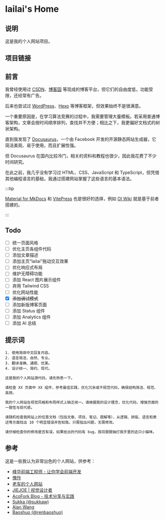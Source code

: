 # lailai's Home

## 说明

这是我的个人网站项目。

## 项目链接

<GitHub repo="lailai0916/lailai0916.github.io" />

## 前言

我曾经使用过 [CSDN](https://www.csdn.net)、[博客园](https://www.cnblogs.com) 等现成的博客平台，但它们的自由度低，功能受限，还经常有广告。

后来也尝试过 [WordPress](https://wordpress.org)、[Hexo](https://hexo.io) 等博客框架，但效果始终不是很满意。

一个重要原因是，在学习算法竞赛的过程中，我需要管理大量模板。若采用普通博客架构，文章会按时间顺序排列，查找并不方便；相比之下，我更偏好文档式的树状架构。

直到我发现了 [Docusaurus](https://docusaurus.io)，一个由 Facebook 开发的开源静态网站生成器，它简洁美观、易于使用，而且扩展性强。

但 Docusaurus 在国内比较冷门，相关的资料和教程也很少，因此我花费了不少时间研究。

在此之前，我几乎没有学习过 HTML、CSS、JavaScript 和 TypeScript，但凭借其他编程语言的基础，我通过搭建网站掌握了这些语言的基本语法。

:::tip

[Material for MkDocs](https://squidfunk.github.io/mkdocs-material/) 和 [VitePress](https://vitepress.dev) 也是很好的选择，例如 [OI Wiki](https://oi-wiki.org) 就是基于前者搭建的。

:::

## Todo

- [ ] 统一页面风格
- [ ] 优化主页各组件代码
- [ ] 添加文章描述
- [ ] 添加主页“lailai”拖动交互效果
- [ ] 优化响应式布局
- [ ] 维护无障碍功能
- [ ] 添加 React 图片展示组件
- [ ] 弃用 Tailwind CSS
- [ ] 优化网站性能
- [x] ~~添加调试模式~~
- [ ] 添加新版博客页面
- [ ] 添加 Status 组件
- [ ] 添加 Analytics 组件
- [ ] 添加 AI 总结

## 提示词

```text title="通用"
1. 使用简体中文回复内容。
2. 语言简洁、自然、专业。
3. 翻译准确、通顺、优美。
4. 设计统一、简约、现代。
```

```text title="初始化"
这是我的个人网站源代码，请先熟悉一下。
```

```text title="代码优化"
请检查 XX 页面中 XX 组件，参考最佳实践，优化冗余或不规范代码，确保结构简洁、规范、高效。
```

```text title="设计优化"
我的个人网站在视觉风格和布局样式上缺乏统一。请根据我的设计理念，优化代码，增强页面的一致性与现代感。
```

```text title="随机抽查"
请随机检查我网站上的任意文档（包括文章、项目、笔记、题解等），从逻辑、排版、语言和表述等方面找出 10 个明显错误并告知我。只需指出问题，无需修改。
```

```text title="修改检查"
请仔细检查你的修改是否有误，如果给出的代码有 bug，我将狠狠抽打我手里的这只小猫咪。
```

## 参考

这是一些我认为非常出色的个人网站，供参考：

- [峰华前端工程师 - 让你学会前端开发](https://zxuqian.cn)
- [愧怍](https://kuizuo.cn)
- [老车的个人网站](https://cheyujie.art)
- [JIEJOE | 视觉设计者](https://www.jiejoe.com)
- [AcoFork Blog - 技术分享与实践](https://2x.nz)
- [Sukka (@sukkaw)](https://skk.moe)
- [Alan Wang](https://www.alanwang.site)
- [Baoshuo (@renbaoshuo)](https://baoshuo.ren)
